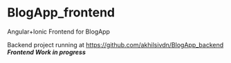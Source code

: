 # BlogApp_frontend
Angular+Ionic Frontend for BlogApp

Backend project running at https://github.com/akhilsivdn/BlogApp_backend
***Frontend Work in progress***
